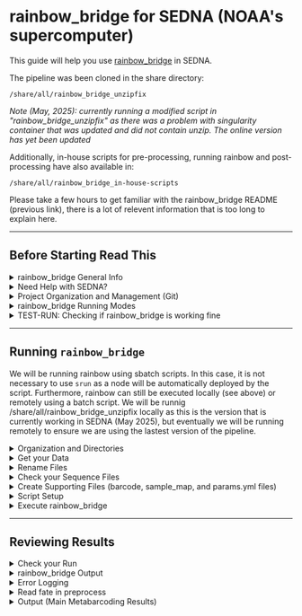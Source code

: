 # rainbow_bridge for SEDNA (NOAA's supercomputer)

This guide will help you use [rainbow_bridge](https://github.com/mhoban/rainbow_bridge) in SEDNA. 

The pipeline was been cloned in the share directory:
```
/share/all/rainbow_bridge_unzipfix
```
*Note (May, 2025): currently running a modified script in "rainbow_bridge_unzipfix" as there was a problem with singularity container that was updated and did not contain unzip. The online version has yet been updated*

Additionally,  in-house scripts for pre-processing, running rainbow and post-processing have also available in:
```
/share/all/rainbow_bridge_in-house-scripts
```

Please take a few hours to get familiar with the rainbow_bridge README (previous link), there is a lot of relevent information that is too long to explain here.

---

## Before Starting Read This

<details><summary>rainbow_bridge General Info</summary>
<p>

`rainbow_bridge` is a flexible pipeline for eDNA and metabarcoding analyses. It can process raw or already filtered sequences
 from single- or paired-end datasets. This pipeline can be used to create zero-radius operational taxonomic units (zOTUs),
abundance tables, and assign taxonomy (via [BLAST](https://blast.ncbi.nlm.nih.gov/Blast.cgi) and/or [insect](https://github.com/shaunpwilkinson/insect))
 along with dropping to the lowest common ancestor (LCA). The pipeline can also help with taxon filtering/remapping,
 decontamination, rarefaction, etc.

Key Features:

* eDAN - Metabarcoding analyses
* Can handle multiple types and states of data
	* Single- or paired-end
	* Raw or filtered
* flexible and open source.
	* Operated openly in commandline
	* Can easily adjust settings, parameters, filters, etc
	* GitHub Repository
	* Developers are very useful with suggestions and changes
* Multiple types of taxonomic classification
* Produces phyloseq object for downstream analyses

Note that `rainbow_bridge` is a fork of [eDNAFlow](https://github.com/mahsa-mousavi/eDNAFlow) with added flexibility, capability,
 and compatibility. Refer to the original documentation and description of eDNAFlow as needed.

---

</p>
</details>

<details><summary>Need Help with SEDNA?</summary>
<p>

if you are new to SEDNA, have not configured modules and mamba in your SEDNA .bashrc, or still need more info about working on SEDNA, etc., please start by reading the [SEDNA information and best practices](https://docs.google.com/document/d/1nn0T0OWEsQCBoCdaH6DSY69lQSbK3XnPlseyyQuU2Lc/edit?tab=t.0) and/or the 
[Working on SEDNA README](https://github.com/ericgarciaresearch/noaa_sedna)

---

</p>
</details>


<details><summary>Project Organization and Management (Git)</summary>
<p>
	
Organization of projects is not a trivial thing. It can be the difference between failure or increasingly efficient progress. A very popular tool to help organize and manage projects is [GitHub](https://github.com/). If you don't have a github account, I would you highly recommend [openning one ](https://github.com/signup)

**GitHub** is the web interface for ***Git***, which is a version control software that allow multiple people to share and work simultaneously in the same code/document/projects. 

In GitHub you can then have repositories for each of your projects. **You should strongly consider having a repo for each of your projects, including rainbow_bridge metabarcoding analyses**. This will aloow you to save and share your work everything you do any analyses. Check with your organization,lab or PI, they might already have a github policy, in which case you can follow that. I personally keep copies of repos in my personal account when the original repo exist under an organization.

***Git*** is automatically available in SEDNA. No need to load it.

---

</p>
</details>

<details><summary>rainbow_bridge Running Modes</summary>
<p>

There are two ways that you are able to run `rainbow_bridge`:

**1. Locally**

You can run rainbow locally by using the copy already downloaded in the share dir which already has the necesary adjustments to make it functional:
```
/share/all/rainbow_bridge_unzipfix
```
To use this, you would copy the following script in your project's dir
```
/share/all/rainbow_bridge_in-house-scripts/run_rainbow_bridge_locally_sedna.sh
```
*This script is already setup to run the version that is currently working*

You can also download the main [rainbow_bridge GitHub repo](https://github.com/mhoban/rainbow_bridge) again but as in May 7th 20205, this won't work as needed adjustment have not been implemented online:
```
# if you need to download again
git clone https://github.com/mhoban/rainbow_bridge
```
then using the *rainbow_bridge.nf* script with an `srun` or a sbatch script (like the test run below).


**2. Remotely**

You also execute `rainbow_bridge` directly from the main Git repo, i.e., using the in-house script for running rainbow:
```
/share/all/rainbow_bridge_in-house-scripts/run_rainbow_bridge_remotely_sedna.sh
```

**Note: I would normally recommend running remotely given that if there are recent updates to the pipeline, which do happen, your local copy of the code might not have these updates which will likely break something down the road. HOWEVER, as in May 2025, some needed adjustments have not been implemented online so the only version currently working is running /share/all/rainbow_bridge_unzipfix locally**

Use local execution when there are issues running it remotely but ultimately you should be able to run remotely.

---

</p>
</details>

<details><summary>TEST-RUN: Checking if rainbow_bridge is working fine</summary>
<p>

**Note (May 2025): I had done the test already and rainbow is currently working correctly (using the rainbow_bridge_unzipfix version). Feel free to skip the test. Yet if rainbow is not working for you, this is a good test to see if your set up or rainbow itself is causing the issue(s)**

*You only need to do this test the very first time you're trying to use `rainbow_bridge` or if you suspect the pipeline is not working at all*

We can easily do this test using the [rainbow_bridge test data](https://github.com/mhoban/rainbow_bridge-test).

We'll do the test using `srun` so we avoid doing any medium or heavy work in the login node:

First, download the rainbow_bridge test repo
```
cd <where you want to test this>
git clone https://github.com/mhoban/rainbow_bridge-test.git
```

You should see the dir called `rainbow_bridge-test`. Navigate inside:
```
cd rainbow_bridge-test
```

&nbsp;
&nbsp;

**Activating `rainbow_bridge`**
```
module load bio/rainbow_bridge/202502
```
(or you can just run module load `bio/rainbow_bridge` but it will default to the newest version if there are multiple versions)(if you haven't enable modules go back to the SEDNA REDME)

Unlike with the manually activation of `Nextflow` and `Singularity`, this module already contains  both simultaneously. For instance, if you try to load the last two manually, the second load will replace the first one, and rainbow_bridge will fail because it will be missing one of these dependencies.

Note: At the moment we are using a single node (all 20 cores + all 192 GB of memory) till we can get NextFlow to interface with the scheduler **(Use a medmen node: node29-36)**

Now activate the mamba environment with:
```
mamba activate rainbow_bridge
```
This activates `rainbow_bridge` in your current session. 

If you are running rainbow_bridge in a sbatch script, then **make sure to include the following in your script before any mamba commands:**
```
source ~/.bashrc
```
The above is needed because SEDNA does not automatically sources your bash configuration in scripts.


&nbsp;
&nbsp;

**Running `rainbow_bridge`**
```
srun rainbow_bridge.nf -params-file single_demuxed.yml --blast-db ./blastdb/single_demuxed
```
You should see something like:
```

 N E X T F L O W   ~  version 24.10.4

Launching `/opt/bioinformatics/bio/rainbow_bridge/rainbow_bridge-202502/rainbow_bridge.nf` [agitated_brahmagupta] DSL2 - revision: c0748103b3

... (many intermediate lines) ...

executor >  local (83)
[-        ] unzip             -
[fd/f15c52] fix_barcodes (1)  | 1 of 1 ✔
[47/d6d59e] filter_merge (12) | 19 of 19 ✔
[84/21d878] ngsfilter (3)     | 19 of 19 ✔
[f9/edcaf7] filter_length (8) | 19 of 19 ✔
[36/123db9] relabel (12)      | 19 of 19 ✔
[dc/1e09f9] merge_relabeled   | 1 of 1 ✔
[5a/626747] dereplicate (1)   | 1 of 1 ✔
[ac/7b3c99] get_taxdb (1)     | 1 of 1 ✔
[75/cce3c0] extract_taxdb (2) | 2 of 2 ✔
[60/8b7491] blast (1)         | 1 of 1 ✔
Pulling Singularity image docker://biocontainers/vsearch:v2.10.4-1-deb_cv1 [cache /home/egarcia/pipelines/rainbow_bridge-test/work/singularity/biocontainers-vsearch-v2.10.4-1-deb_cv1.img]
Pulling Singularity image docker://ncbi/blast:latest [cache /home/egarcia/pipelines/rainbow_bridge-test/work/singularity/ncbi-blast-latest.img]
Completed at: 13-Feb-2025 18:57:00
Duration    : 1m 4s
CPU hours   : 0.1
Succeeded   : 83
```

This prints every step and writes a "✔" when that step was successfull for all the data files.

Additionally, you should now see 3 dirs that are the ouput of a rainbow run:
* work
	* Will hold the real files where symlinks point to if you chose symlink as output
  	* Yet, you can mostly ignore this dir since:
 		* Symlinks will appear in your output dir and,
  		* the rest are a bunch of intermediate files generated by singularity and nextflow
 * preprocess
	* contain all the initial and intermediate processing of your data.
 	* is probably a good idea to get familir with these files as you might have to go here when throubleshooting
  * output
  	* most important directory as it contains the most desired output: zOTU tables, blast results, abundance tables, etc.

*refer the the rainbow_bridge README for more information about the contents of each of these directories*
 
  	  

If you got these results, you are ready to try running rainbow_bridge in a script.

---

</p>
</details>

---

## Running `rainbow_bridge` 


We will be running rainbow using sbatch scripts. In this case, it is not necessary to use `srun` as a node will be automatically deployed by the script. Furthermore, rainbow can still be executed locally (see above) or remotely using a batch script. We will be runnig /share/all/rainbow_bridge_unzipfix locally as this is the version that is currently working in SEDNA (May 2025), but eventually we will be running remotely to ensure we are using the lastest version of the pipeline.

<details><summary>Organization and Directories</summary>
<p>

### Organization
This is the organization I am following at the momment. Feel free to follow this or modify.

From you home directory, create a subdir called "projects"
```
cd ~		# this always takes you home regardless of your current location
mkdir projects
 ```

We give every project a separate GitHub repository that can be treated a stand alone product. For example, for multi-marker projects, we are setting up a separate repo for each marker and then an additional repo for the multi-marker analyses that will combine them.

### Initiate Git Repo

Now create a git repo for your specific project. One way to do this is:

1. Go to your persoal or organization's Git. Click "Repositories", and click in the green "New" bottom
2. Give a descriptive name without making it too long (example:"pifsc_p224_16S_fish"), click "Add a README file", then "Create repository"
* This will take you to the webpage of your new repo.
3. Now, click in the green "Code" bottom and copy the displayed HTTPS link
4. In SEDNA, navigate to your projects dir and `git clone <your new repo's HTTPS link>`
```
cd /home/egarcia/projects/
git clone https://github.com/ericgarciaresearch/pifsc_p224_16S_fish.git
```
* This will make a copy in SEDNA where you can start working

**Copy the gitignore specific for rainbow_bridge.**

This hidden file tell git what large files to ignore so you don't have issues pushing to git
```
cp /share/all/rainbow_bridge_in-house-scripts/.gitignore pifsc_p224_16S_fish
```

Next, cd into your cloned repo and make the following subdirectories: data, scripts and analyses
```
cd /home/egarcia/projects/pifsc_p224_16S_fish
mkdir data		# this is where you'll place your datafiles
mkdir scripts		# place your scripts here
mkdir analyses		# create subdirectories here for each rainbow run (w/diff. parameters etc)
```

If you did not make a README, make one now:
```
nano projects/pifsc_p224_16S_fish/README.md
```
where:
* **nano** is the text editor I like but you can use whatever other one (vim for example). Here is one [nano tutorial](https://www.geeksforgeeks.org/nano-text-editor-in-linux/) of many in the web
* "**md**" stands for markdown, which is the language you will be writing your READMEs on. Here is an online course in [md for GitHub](https://github.com/skills/communicate-using-markdown)

You can use **nano** to modify files as needed.

Document all your moves in your README. This is very important because:
* Documents the work you have done
* Allows other to replicate your work
* Allows your future self to understand what you did now


***You have created a new README but it might be useful to copy a README from another project is has been semi- or complete so you get some structure or you can build upon that format***

---

</p>
</details>

<details><summary>Get your Data</summary>
<p>


Transfer your data files inside your data subdir:
```
mv or cp <files> projects/pifsc_p224_16S_fish/data
```
---

</p>
</details>

<details><summary>Rename Files</summary>
<p>

Renaming files to something manageable

Script

* rename_fastqs.sh < --dry-run | --rename >

All the PIFSC eDNA data I have seen comes from the same sequencing facility [Jonah Ventures](https://jonahventures.com/), 
which has a common naming scheme for data files that looks like:
```
JV190_16SDegenerate_WhitneyJonathan_S045173.1.R1.fastq.gz
```
Where the `S045173` is the actual sample name, the `.1` after that represent a duplicate of the same file, the `R1` represent foward reads, and the rest is repeated information. 

Thus, I created the script `rename_fastqs.sh` to truncate files to just the sample name by recognizing files matching the regex 
`*_S0*.fastq.gz` and using `sed` to modify the name to something like `S045173_1.R1.fastq.gz`. That is, it  keeps only the sample name and changes the "." to a "_" before the duplicate information because the extra point can cause issues later on.

* Importantly, this script can give you a preview of the resulting names (`--dry-run`) before actually renamning files (`--rename`).

If your data files look similar to the described above, try the dry run below. Otherwise, to use this script you will need to:
* find a regex that recognizes all the files to rename and use that to replace `*_S0*.fastq.gz` in Line 9
* and find a sed command that makes the necessary changes and use that to replace `sed -e 's/.*_S0/S0/' -e 's/\./_/'` in Line 10
* Alternatively, change the files names manually, using a loop or another script


Renaming my files now. Lets do a dry run first
```
cd /home/egarcia/projects/pifsc_p224_16S_fish/data
srun /share/all/scripts/egarcia/rename_fastqs.sh --dry-run
```
The printed output looks like this:
```
[DRY RUN] JV190_16SDegenerate_WhitneyJonathan_S045173.1.R1.fastq.gz  ->  S045173_1.R1.fastq.gz
[DRY RUN] JV190_16SDegenerate_WhitneyJonathan_S045173.1.R2.fastq.gz  ->  S045173_1.R2.fastq.gz
[DRY RUN] JV190_16SDegenerate_WhitneyJonathan_S045223.1.R1.fastq.gz  ->  S045223_1.R1.fastq.gz
[DRY RUN] JV190_16SDegenerate_WhitneyJonathan_S045223.1.R2.fastq.gz  ->  S045223_1.R2.fastq.gz
[DRY RUN] JV190_16SDegenerate_WhitneyJonathan_S045236.1.R1.fastq.gz  ->  S045236_1.R1.fastq.gz
[DRY RUN] JV190_16SDegenerate_WhitneyJonathan_S045236.1.R2.fastq.gz  ->  S045236_1.R2.fastq.gz
[DRY RUN] JV190_16SDegenerate_WhitneyJonathan_S045294.1.R1.fastq.gz  ->  S045294_1.R1.fastq.gz
[DRY RUN] JV190_16SDegenerate_WhitneyJonathan_S045294.1.R2.fastq.gz  ->  S045294_1.R2.fastq.gz
```
That looks good!

Ok, going for it:
```
srun /share/all/scripts/egarcia/rename_fastqs.sh --rename
```
This worked as expected, moving on.

---

</p>
</details>

<details><summary>Check your Sequence Files</summary>
<p>

Take a momment to review your files:
* is your data demultiplexed?
* are the data single- or paired-end?
	* do you have same number of forward and reverse files?
 * Do you have all the files? whas the transfer successful
 * Check the sizes
 	* do you have consistent number of reads across samples? or a biased distribution?

For convinience, I have created the script `check_fastq_awk.sh` which checks the:

A) FASTQ format
* Checks that line 1 of each record starts with @
* Checks that line 3 starts with +
* Verifies that the sequence (line 2) and quality (line 4) have equal length.
* Confirms the total number of lines is a multiple of 4 and that the file is not empty

B) GZ format
* Checks that compression (gz) is correct. Problems with this could indicate faulty file downloads or transfers

C) Paired-End (PE) format
* Checks that every sample has the set forward and reverse files, and these have the same number of reads.

D) Creates Read summaries
* Report with read numbers per file
* Summary with read numbers
* Summary with read lengths.

This scripts lives at
```
/share/all/scripts/egarcia/check_fastq_awk.sh
```

to execute with
```
srun bash /share/all/scripts/egarcia/check_fastq_awk.sh "<path_to_seq_files>"
```

You will see a summary of the results printed straight in the standard output, stdout, that looks like this (example using 4 files):
```
🧪 FASTQ Validation Summary
----------------------------
✅ Passed: 4
❌ Failed: 0
📊 Total:  4
🎉 All files passed FASTQ validation.

🧪 GZIP Compression Check
----------------------------
✅ GZIP OK: 4
❌ GZIP Fail: 0
📦 Total Checked: 4
🎉 All files are valid GZIP compressed files.

🧪 Paired-End FASTQ Validation (awk-only)
------------------------------------------

✅ Pairs OK: 2
❌ Pairs Fail: 0
🔢 Total Pairs Checked: 2
🎉 All paired FASTQ files look properly matched and formatted.

🧪 Generating raw read counts (file, read_count)
-----------------------------------------------
📄 Read counts written to: fq_format_check_logs/raw_read_count.tsv

📄 Read length summary written to: fq_format_check_logs/raw_read_length_summary.tsv
```

All the output of the check script is saved into the subdir `fq_format_check_logs`, including lists of "good" and "bad" files, logs of file properties, a read count of both paired-end files in `paired_end_check.log`, and a summary of the counts as well as read lenghts.

In addition, if any file is found to have issues in the format, the script will generated a detailed log for that file as well.

Check all the output for read flags.

Note: this script should work with *[R1|r1].[fastq|fq].gz and *[R2|r2].[fastq|fq].gz file extensions. Other extensions will need modification. Should you need to modify it, make a copy in your home dir and modify as needed.

---

**Potentially Fixing Format Issuess**

I have also generated the script `fix_bad_fastq.sh` which attempts to fix faulty files by:
1. Removing empty lines
2. Removing partial/incomplete records
3. Truncating excess lines so the total is divisible by 4
4. Ensuring @ and + headers exist where expected

***Yet, I have not have the chance to test the script to use with caution.***

```
/share/all/scripts/egarcia/fix_bad_fastq.sh
```

---

</p>
</details>

<details><summary>Create Supporting Files (barcode, sample_map, and params.yml files)</summary>
<p>

See the [rainbow documentation](https://github.com/mhoban/rainbow_bridge) for details

&nbsp;
&nbsp;

***Making a Barcode file***

The barcode file is used by rainbow to strip barcodes and primer sequences form reads.

*A barcode file is always necessary except for demultiplexed runs where both barcodes and PCR primers have already been removed*

Non- and demultiplexed brief examples:

* Non-demultiplexed runs: This format includes forward/reverse sample barcodes and forward/reverse PCR primers to separate sequences into the appropriate samples. Barcodes are separated with a colon and combined in a single column while primers are given in separate columns. For example:

unmuxed_barcode.tsv

| #assay | sample | barcodes | forward_primer | reverse_primer | extra_information |
|---|---|---|---|---|---|
|16S-Fish | B001 | GTGTGACA:AGCTTGAC | CGCTGTTATCCCTADRGTAACT | GACCCTATGGAGCTTTAGAC | EFMSRun103_Elib90
|16S-Fish | B002 | GTGTGACA:GACAACAC | CGCTGTTATCCCTADRGTAACT | GACCCTATGGAGCTTTAGAC | EFMSRun103_Elib90

* Demultiplexed runs: Since sequences have already been separated into samples, this format omits the barcodes (using just a colon, ':' in their place) but includes the primers. For example:

demuxed_barcode.tsv

| #assay |  sample |  barcodes | forward_primer |  reverse_primer | extra_information |
| --- | --- | --- | --- | --- | --- |
| 16S_fish | S040713_1 | : | GACCCTATGGAGCTTTAGAC | CGCTGTTATCCCTADRGTAACT |  confirmed in JVB1836-16SDegenerate-testmethods.txt|


&nbsp;
&nbsp;

### PIFSC Primers

To make this file I need the forward and reverse sequences of the primer that was used. For PIFSC data, we stored this information in the file:
```
/home/egarcia/data/PIFSC_Metabarcoding_Primers.tsv
```

In this case, I am calling my barcode file `demuxed_barcodes.tsv` because my samples are already demultiplexed. This file then looks like this:

| #assay |  sample |  barcodes | forward_primer |  reverse_primer | extra_information |
| --- | --- | --- | --- | --- | --- |
| 16S_fish | S040713_1 | : | GACCCTATGGAGCTTTAGAC | CGCTGTTATCCCTADRGTAACT |  confirmed in JVB1836-16SDegenerate-testmethods.txt|

Where the header line has to start with #, "S040713_1" is the name of a random sample, and ":" is the 
character that must separate the barcodes use to idenfity samples. Since my samples are already 
demultiplex I need only ":". If you don't have demultiplexed samples, your barcode file needs 
one line per sample with unique combinations of barcodes. See rainbow documentation for more details.

You can copy the block below and just change the content for future runs/primers (but make sure you maintain a tsv format). You can also copy the file in SEDNA
```
#assay	sample	barcodes	forward_primer	 reverse_primer	extra_information
16S_fish	S040713_1	:	GACCCTATGGAGCTTTAGAC	CGCTGTTATCCCTADRGTAACT	confirmed in JVB1836-16SDegenerate-testmethods.txt
```

&nbsp;
&nbsp;

***Make a sample.map file***

A `sample.map` file is only needed if you want `rainbow_bridge` to midify the file names. In this case I am using an in-house script to rename files so I don't need a sample map. If you do need to make one then a `sample.map` is a simple text file with the 3 columns: the base name, name of the forward, and reverse files.

Thus, for file names such as:
```
JV183.1_MiFishU_WhitneyJonathan_S040845.1.R1.fastq.gz
JV183.1_MiFishU_WhitneyJonathan_S040845.1.R2.fastq.gz
JV183.1_MiFishU_WhitneyJonathan_S040846.1.R1.fastq.gz
JV183.1_MiFishU_WhitneyJonathan_S040846.1.R2.fastq.gz
JV183.1_MiFishU_WhitneyJonathan_S040853.1.R1.fastq.gz
JV183.1_MiFishU_WhitneyJonathan_S040853.1.R2.fastq.gz
JV183.1_MiFishU_WhitneyJonathan_S040854.1.R1.fastq.gz
JV183.1_MiFishU_WhitneyJonathan_S040854.1.R2.fastq.gz
...
```

The sample file can be created with the following commands:
```
cd projects/MiFishU-test/data/					#navigate into your data dir
ls *gz | sed 's/\.R[12].fastq.gz//' | sort | uniq > basenames	#get the base names
ls *R1.fastq.gz > R1names					#get the forward names
ls *R2.fastq.gz > R2names					#get the reverse names
paste basenames R1names R2names > sample.map			#puts all of them together
```

Inspect your `sample.map` files and make sure it looks ok. Mine looks like this:
```
JV183.1_MiFishU_WhitneyJonathan_S040845.1       JV183.1_MiFishU_WhitneyJonathan_S040845.1.R1.fastq.gz   JV183.1_MiFishU_WhitneyJonathan_S040845.1.R2.fastq.gz
JV183.1_MiFishU_WhitneyJonathan_S040846.1       JV183.1_MiFishU_WhitneyJonathan_S040846.1.R1.fastq.gz   JV183.1_MiFishU_WhitneyJonathan_S040846.1.R2.fastq.gz
JV183.1_MiFishU_WhitneyJonathan_S040853.1       JV183.1_MiFishU_WhitneyJonathan_S040853.1.R1.fastq.gz   JV183.1_MiFishU_WhitneyJonathan_S040853.1.R2.fastq.gz
JV183.1_MiFishU_WhitneyJonathan_S040854.1       JV183.1_MiFishU_WhitneyJonathan_S040854.1.R1.fastq.gz   JV183.1_MiFishU_WhitneyJonathan_S040854.1.R2.fastq.gz
...
```

Once you're satisfied, delete the intermediate files
```
rm basenames R1names R2names
```

&nbsp;
&nbsp;

***Making a Parameter yml file***

When running rainbow, you can either include the complete command using flags such as 
```
--paired --reads ../data/ --barcode '../data/*.tsv'
```

Or you can make a yml parameter file where you specified all the setting used by each run. In this file, each flag is place in a new line, removing the initial "--" and placing a column after the name of the flag. Additionally, for flags that do not have an additional argument such as "--paired", you should use "True" or "False". For example:
```
nano data/pared_demuxed.yml
```
```
paired: true
demultiplexed-by: index
reads: ../data/
sample-map: ../data/sample.map
barcode: ../data/demuxed_barcode.tsv
fastqc: true
...
```
There are several parameters sets available. See rainbow README for all of these.

Normally, I would recommend using a params yml file but currently `NEXTFLOW` in SEDNA is not parsing params files so we have to directly modify the flags in the script running `rainbow` for now.

---

</p>
</details>

<details><summary>Script Setup</summary>
<p>

First copy the base script 
```
cd /home/egarcia/projects/pifsc_p224_16S_fish/
cp /share/all/rainbow_bridge_in-house-scripts/run_rainbow_bridge_locally_sedna.sh scripts
```

Now make a subdirectory inside analyses for each run you do. That is, you might have 
multiple run with different parameters

I am naming my subdirs with a few paramaters which I know I might modify in the future. 
This way I can recognize individual runs immediately.

Make a subdir for my run and copy the run script there:
```
mkdir analyses/blast_0_0_lca_70_70_1000hits_midori2
cp scripts/run_rainbow_bridge_locally_sedna.sh analyses/blast_0_0_lca_70_70_1000hits_midori2
```

Normally I would make a config file (params file) and run rainbow_bridge by passing this config. 
Yet, currently NEXTFLOW in SEDNA is not parsing config files. Thus, we have to modify the script directly

Now modify the script directly with the desired parameters. Base script has:
```
nextflow run /home/egarcia/pipelines/rainbow_bridge_unzipfix/rainbow_bridge.nf \
  --maxMemory '185 GB' \
  --paired \
  --demultiplexed-by index \
  --reads ../../data/ \
  --barcode ../../data/demuxed_barcodes.tsv \
  --blast \
  --blast-db '/share/all/midori2_database/2025-03-08_customblast_sp_uniq_16S/midori2_customblast_sp_uniq' \
  --publish-mode copy \
  --alpha 2 \
  --zotu-identity 1 \
  --max-query-results 1000 \
  --primer-mismatch 2 \
  --qcov 0 \
  --percent-identity 0 \
  --evalue 0.1 \
  --lulu \
  --fastqc \
  --collapse-taxonomy \
  --dropped "LCA_dropped" \
  --lca-qcov 70 \
  --lca-pid 70 \
  --lca-diff 1 \
  --taxdump /share/all/ncbi_database/new_taxdump.zip
```
modify these as needed.

I like to document the settings used in a `params.txt` file:
```
grep -E '^nextflow run | ^  --' run_rainbow_bridge_locally_sedna.sh > params.txt
```

---

</p>
</details>

<details><summary>Execute rainbow_bridge</summary>
<p>

Now that you have everything ready you can execute  `rainbow_bridge` with:
```
cd analyses/blast_0_0_lca_70_70_1000hits_midori2
sbatch run_rainbow_bridge_locally_sedna.sh
```
*Can take multiple hours depending on the size of your dataset*

---

</p>
</details>

---

## Reviewing Results

<details><summary>Check your Run</summary>
<p>
	
Once your job is done, the first thing to do is to review the slurm out file and see if your run worked or there were issues.

Use `less` to open your slurm out file. Rainbow will report work done step by step. Thus I would recommend going straigth to the bottom (shirt + G) which will have the report for all the steps. If the run was successfull, you should see a checkmark in every step. Similar to:
```
executor >  local (4081)
[d7/f7024d] unzip (1011)          | 1016 of 1016 ✔
[78/a72092] fix_barcodes (1)      | 1 of 1 ✔
[cf/83c064] first_fastqc (433)    | 508 of 508 ✔
[71/56f697] first_multiqc (1)     | 1 of 1 ✔
[62/eec206] filter_merge (501)    | 508 of 508 ✔
[ac/bf1d37] second_fastqc (508)   | 508 of 508 ✔
[53/4adf8a] second_multiqc (1)    | 1 of 1 ✔
[cf/514d07] ngsfilter (499)       | 508 of 508 ✔
[ea/13025b] filter_length (508)   | 508 of 508 ✔
[c9/d20aeb] relabel (507)         | 508 of 508 ✔
[b2/ce8fbd] merge_relabeled       | 1 of 1 ✔
[26/63bbb8] dereplicate (1)       | 1 of 1 ✔
[3d/2b966b] get_taxdb (1)         | 1 of 1 ✔
[3c/3e86ab] extract_taxdb (2)     | 2 of 2 ✔
[5f/94dd14] blast (1)             | 1 of 1 ✔
[19/843fe8] lulu_blast (1)        | 1 of 1 ✔
[48/a65f44] lulu (1)              | 1 of 1 ✔
[82/f919ea] extract_lineage (1)   | 1 of 1 ✔
[6c/0eaf02] extract_ncbi (3)      | 3 of 3 ✔
[38/7badd5] collapse_taxonomy (1) | 1 of 1 ✔
[54/b238b2] finalize (1)          | 1 of 1 ✔
Completed at: 30-Apr-2025 20:56:03
Duration    : 32m 50s
CPU hours   : 9.4
```

If your slurm looks like this and you can't find errors, then your run probably work fine!

Thus, you should see the directories:
* work
* preprocess
* output

&nbsp;
&nbsp;

**ERRORS**

`rainbow_bridge` will hault when encounter an error, so I usually go straight to the bottom of the 
slurm out file and see if I got all checkmarks or there is some error(s).

If you see an error at the bottom, there is likely another error before this (one error causes others downstream). 

* Scroll up till you locate the first error and throubleshoot that one and then rerun rainbow
	* rainbow does have the ability to run certain steps independently (like collapse_taxonomy).
 	* NEXFLOW also have the `-resume` flag/option which would pick up the processing where the previous run left. **YET, this has not been tested in SEDNA**
* Document your error(s) in the "Error Logging" below

</p>
</details>

<details><summary>rainbow_bridge Output</summary>
<p>

Read the [rainbow_bridge](https://github.com/mhoban/rainbow_bridge) documentation for a full description of the ouput.

Briefly, rainbow will create 3 main subdirectories:
* **work**
  * These are files created by NEXTFLOW (genrally, you don't need to look at these).
  * If you use symlinks, these will direct to one directory withing `work`
* **preprocess**
  * Various intermediate files as filters, trims, etc, are applied to sequence files
  * Here, you can analyze the quality of your dataset and see what filters remove more reads, etc.
  * We summarise these at a later step in this pipeline     
* **output (this is what you want)**
  * blast
    * reports all the hits per zotu (within given parameters) in the file `blast_result_merged.tsv`
  * fastqc
    * creates individual qc and multiqc reports before (initial) and after (filtered) preprocessing
  * zotus
    * creates zOTUs and reports abundances across samples in the file `zotu_table.tsv`
    * Provides zOTUs actual blasted sequences in the file `*_zotus.fasta`  
    * Provide a list of all unique sequences across samples in the file `*_unique.fasta`
   * lulu
     * Filters dubious zOTUs and creates a new filtered abundance table in `lulu_zotu_table.tsv`
   * taxonomy
     * Puts taxonomic labels to the previous zotu table
     * Provides all the hits per zOTU that pass your setting in `lca_intermediate.tsv`
     * Chooses the top hit for each zOTU base in a lowest common ancestor (**LCA**) or phylogenetic (**phyloseq**) algorithm
     * If a single zOTU has multiple hits with equal blast results, LCA will collapse the label to the taxonomic level where the assignations are the same for all hits, reported in `lca_taxonomy.tsv` 
    * final
      * puts the various zotu tables and taxonomy together (and other reports if demanded)
      * `zotu_table_raw.tsv` same as `zotu_table.tsv`
      * `zotu_table_final.tsv` combines `zotu_table.tsv` and `lca_taxonomy.tsv`
      * `zotu_table_final_curated.tsv` combines `lulu_zotu_table.tsv` and `lca_taxonomy.tsv`
     
</p>
</details>

<details><summary>Error Logging</summary>
<p>

If you got an error please document it here so that future users can get a head start if they encounter the same or similar error.

* Populate an row in the error_summary_table
* Place a copy of your slurm out in

</p>
</details>

<details><summary>Read fate in preprocess</summary>
<p>

Is time to analyze your results!!! 

First, we'll see how did your dataset fared in the filtering and preprocessing steps.

&nbsp;
&nbsp;

**Make a Preprocess README**

We will make a readme to document the preprocess results separately from the main readme for better organization.

Navigate to the preprocess directory:
```
cd preprocess
nano README_preprocess.md
```
or you can use the following README as a template and modify as needed.
```
/home/egarcia/projects/pifsc_p224_16S_fish/analyses/blast_0_0_lca_70_70_1000hits_midori2/preprocess/README_preprocess.md
```
This readme can also be downloaded from git [here](https://github.com/ericgarciaresearch/pifsc_p224_16S_fish/blob/main/analyses/blast_0_0_lca_70_70_1000hits_midori2/preprocess/README_preprocess.md)

&nbsp;
&nbsp;

**Generate Read Count Summary**


Copy the scripts for analyzing the read number and loss during preprocessing:
```
cp /share/all/rainbow_bridge_in-house-scripts/read_calculator_rainbow_preprocess.sh ../../../scripts/
```

Execute the `read_calculator_rainbow_preprocess.sh` script 
```
srun ../../../scripts/read_calculator_rainbow_preprocess.sh
```
* This script creates **read_count_preprocessing.tsv** file that reports the number of reads remaning after each step is run as well as the percent of reads loss in each step relative to the previous
* We will then visualize the read fate processing this tsv file with the R script **plot_rainbow_preprocess.R**

If your read calculator worked ok you should see a tsv file that looks like this:

|sample | raw_F | raw_R | trim_merge  |  ngsfilter  |   l_filtered  |  relabeled  |   %_loss_trim_merge  |  %_loss_ngsfilter | %_loss_l_filtered  |   %_loss_relabeled| 
| --- | --- | --- | --- | --- | --- | --- | --- | --- | --- | --- |
|S040713_1  |   84476 | 84476 | 83435 | 83381 | 83381 | 83381 | 1.23 | 0.06 | 0.00 | 0.00| 
|S040713_2  |   69722 | 69722 | 68909 | 68851 | 68851 | 68851 | 1.17 | 0.08 | 0.00 | 0.00| 
|S040715_1  |   76527 | 76527 | 75781 | 75753 | 75753 | 75753 | 0.97 | 0.04 | 0.00 | 0.00| 
|S040715_2  |   48762 | 48762 | 48407 | 48381 | 48381 | 48381 | 0.73 | 0.05 | 0.00 | 0.00|

Review your table and look for read flags or disernable patterns. 

&nbsp;
&nbsp;

**Ploting Read Summary**

Now that you have `read_count_preprocessing.tsv` you can use the following custom Rscript to make plots to visualize and easily identify patterns.
```
/share/all/rainbow_bridge_in-house-scripts/plot_rainbow_preprocess.R
```

Either:
1. Download both `plot_rainbow_preprocess.R` and `read_count_preprocessing.tsv`, and run in your local computer
  * Upload plots into the `preprocess` dir
  * Push all files
  * Embed plot inside the README. 
    * Example: ![anyname](actual name of file)
      * ```
        ![plot1](barplot_preprocess_read_summary.png)
        ```
    * Full example [here](https://github.com/ericgarciaresearch/pifsc_p224_16S_fish/edit/main/analyses/blast_0_0_lca_70_70_1000hits_midori2/preprocess/README_preprocess.md)
2. Run the Rscript in SEDNA
  * Coming soon

--- 

</p>
</details>

<details><summary>Output (Main Metabarcoding Results)</summary>
<p>
	
Time to digest the main dish, the metabarcoding results :)

Navigate to your run directory:
```
cd /home/egarcia/projects/pifsc_p224_16S_fish/analyses/blast_0_0_lca_70_70_1000hits_midori2
```
Again, the metabarcoding results will be in the `output` directory. 

&nbsp;

**FASTQC Quality Reports**

Review and make the initial (before preprocessing) and filtered (after preprocessing) FASTQC reports available in your README. 
```
output/fastqc/initial/multiqc_report.html
output/fastqc/filtered/multiqc_report.html
```
Push these files if you haven't done so already. Then provide the https link to them. You can use the following for reporting
```
* [Initial](linkt_to_inial_report)
* [Filtered](linkt_to_filtered_report)
```
See the [pifsc_p224_16S/README](https://github.com/ericgarciaresearch/pifsc_p224_16S_fish/edit/main/README.md) as an example

To view these files, you will have to download them and open them with a web browser.

* Provide a general description of the condition of your data and/or
* Note any read flags

&nbsp;

**Analyse Metabarcoding Results**

I have created an R script that can read the main files from output and analyze the main metarbarcoding results:

* summarize_rainbow_output.R 

This script lives in the shared rainbow_bridge_in-house-scripts dir:
```
share/all/rainbow_bridge_in-house-scripts/summarize_rainbow_output.R
````

First copy the R script that analyzes the rainbow output
```
cp /share/all/rainbow_bridge_in-house-scripts/summarize_rainbow_output.R ../../scripts/
```

Just as before, you can run this script locally or directly in SEDNA

1. Locally
   
1.1 Download the following main files
```
../../scripts/summarize_rainbow_output.R
preprocess/read_count_loss_preprocess.tsv
output/zotus/zotu_table.tsv
lulu/lulu_zotu_table.tsv 
output/blast/*/blast_result_merged.tsv 
output/taxonomy/lca/*/lca_intermediate.tsv
output/taxonomy/lca/*/lca_taxonomy.tsv 
output/final/zotu_table_final_curated.tsv
```
1.2 Place all files in the same directory then open and run `summarize_rainbow_output.R`

This script will generate the following plots:
* p1_reads_per_init-final_samples.png
* p2_number_of_hits.png
* p3_eval_before_after_filters.png
* p4_pident_qcov.png
* p5_number_of_zotus.png
* p6_final_taxonomic_diversity.png
* p7_number_of_lca_drops.png
* p8_spread_taxonomic_diversity.png
* p9_top10_species.png
* p10_top10_genera.png
* p11_top10_families.png
* p12_top10_orders.png
* p13_top10_classes.png
* p14_top10_phyla.png

1.3 Upload all these plots into `output` and push them

1.4 Embed the plots into your main README. See the [pifsc_p224_16S/README](https://github.com/ericgarciaresearch/pifsc_p224_16S_fish/edit/main/README.md) as an example

2. Run the Rscript in SEDNA
  * Coming soon
